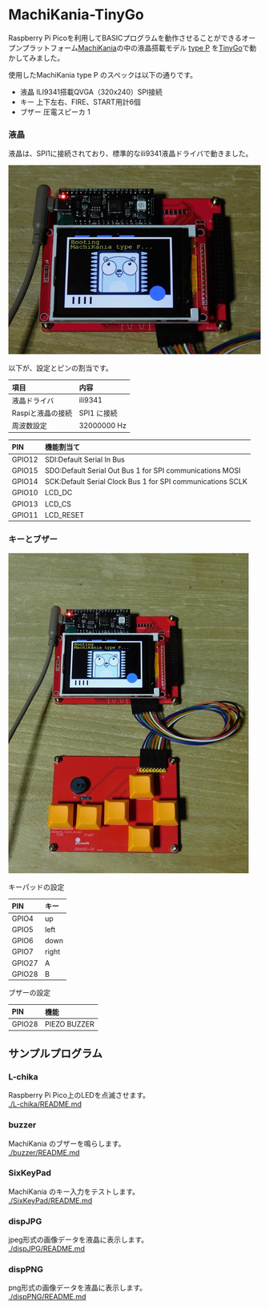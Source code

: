 # MachiKania-TinyGo

Raspberry Pi Picoを利用してBASICプログラムを動作させることができるオープンプラットフォーム[MachiKania](https://github.com/machikania)の中の液晶搭載モデル [type P](http://www.ze.em-net.ne.jp/~kenken/machikania/typep.html) を[TinyGo](https://tinygo.org/)で動かしてみました。  

使用したMachiKania type P のスペックは以下の通りです。  

* 液晶	ILI9341搭載QVGA（320x240）SPI接続
* キー	上下左右、FIRE、START用計6個
* ブザー	圧電スピーカ 1

### 液晶

液晶は、SPI1に接続されており、標準的なili9341液晶ドライバで動きました。  

![./images/DSCN9774_640x480.jpg](./images/DSCN9774_640x480.jpg)

以下が、設定とピンの割当です。  

| 項目 | 内容 |
|:-----|:-----|
| 液晶ドライバ | ili9341 |
| Raspiと液晶の接続 | SPI1 に接続 |
| 周波数設定 | 32000000 Hz |

| PIN    | 機能割当て |
|:-----|:-----|
| GPIO12 | SDI:Default Serial In Bus |
| GPIO15 | SDO:Default Serial Out Bus   1 for SPI communications MOSI |
| GPIO14 | SCK:Default Serial Clock Bus 1 for SPI communications SCLK |
| GPIO10 | LCD_DC |
| GPIO13 | LCD_CS |
| GPIO11 | LCD_RESET |

### キーとブザー

![./images/DSCN9773_480x640.jpg](./images/DSCN9773_480x640.jpg)

キーパッドの設定

| PIN    | キー   |
|:-------|:------ |
| GPIO4  | up     |
| GPIO5  | left   |
| GPIO6  | down   |
| GPIO7  | right  |
| GPIO27 | A      |
| GPIO28 | B      |

ブザーの設定

| PIN    | 機能         |
|:-------|:------------ |
| GPIO28 | PIEZO BUZZER |


## サンプルプログラム

### L-chika

Raspberry Pi Pico上のLEDを点滅させます。  
[./L-chika/README.md](./L-chika/README.md)

### buzzer

MachiKania のブザーを鳴らします。  
[./buzzer/README.md](./buzzer/README.md)

### SixKeyPad

MachiKania のキー入力をテストします。  
[./SixKeyPad/README.md](./SixKeyPad/README.md)

### dispJPG

jpeg形式の画像データを液晶に表示します。  
[./dispJPG/README.md](./dispJPG/README.md)

### dispPNG

png形式の画像データを液晶に表示します。  
[./dispPNG/README.md](./dispPNG/README.md)